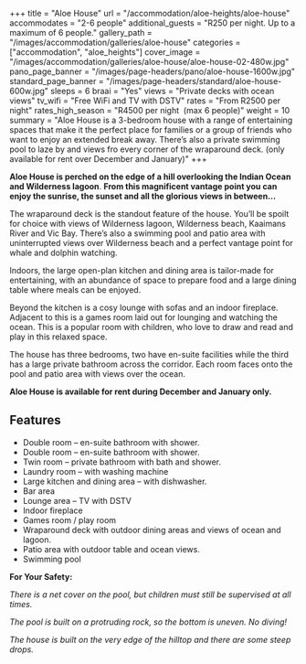 +++
title = "Aloe House"
url = "/accommodation/aloe-heights/aloe-house"
accommodates = "2-6 people"
additional_guests = "R250 per night. Up to a maximum of 6 people."
gallery_path = "/images/accommodation/galleries/aloe-house"
categories = ["accommodation", "aloe_heights"]
cover_image = "/images/accommodation/galleries/aloe-house/aloe-house-02-480w.jpg"
pano_page_banner = "/images/page-headers/pano/aloe-house-1600w.jpg"
standard_page_banner = "/images/page-headers/standard/aloe-house-600w.jpg"
sleeps = 6 
braai = "Yes"
views = "Private decks with ocean views"
tv_wifi = "Free WiFi and TV with DSTV"
rates = "From R2500 per night"
rates_high_season = "R4500 per night  (max 6 people)"
weight = 10
summary = "Aloe House is a 3-bedroom house with a range of entertaining spaces that make it the perfect place for families or a group of friends who want to enjoy an extended break away. There’s also a private swimming pool to laze by and views fro every corner of the wraparound deck. (only available for rent over December and January)"
+++

__Aloe House is perched on the edge of a hill overlooking the Indian Ocean and Wilderness lagoon__\. __From this magnificent vantage point you can enjoy the sunrise, the sunset and all the glorious views in between…__


The wraparound deck is the standout feature of the house\. You’ll be spoilt for choice with views of Wilderness lagoon, Wilderness beach, Kaaimans River and Vic Bay\. There’s also a swimming pool and patio area with uninterrupted views over Wilderness beach and a perfect vantage point for whale and dolphin watching\.

Indoors, the large open\-plan kitchen and dining area is tailor\-made for entertaining, with an abundance of space to prepare food and a large dining table where meals can be enjoyed\.

Beyond the kitchen is a cosy lounge with sofas and an indoor fireplace\. Adjacent to this is a games room laid out for lounging and watching the ocean\. This is a popular room with children, who love to draw and read and play in this relaxed space\.

The house has three bedrooms, two have en\-suite facilities while the third has a large private bathroom across the corridor\. Each room faces onto the pool and patio area with views over the ocean\.

__Aloe House is available for rent during December and January only\.__

## Features

- Double room – en\-suite bathroom with shower\.
- Double room – en\-suite bathroom with shower\.
- Twin room – private bathroom with bath and shower\.
- Laundry room – with washing machine
- Large kitchen and dining area – with dishwasher\.
- Bar area
- Lounge area – TV with DSTV
- Indoor fireplace
- Games room / play room
- Wraparound deck with outdoor dining areas and views of ocean and lagoon\.
- Patio area with outdoor table and ocean views\.
- Swimming pool 

__For Your Safety:__

*There is a net cover on the pool, but children must still be supervised at all times\.*

*The pool is built on a protruding rock, so the bottom is uneven\. No diving\!*

*The house is built on the very edge of the hilltop and there are some steep drops\.*